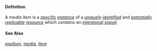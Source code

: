 #### Definition

A *media item* is a *[specific](https://github.com/gcassel/Modular-Organizing-Terminology/blob/master/terms/specific.md) [instance](https://github.com/gcassel/Modular-Organizing-Terminology/blob/master/terms/instance.md)* of a *[uniquely](https://github.com/gcassel/Modular-Organizing-Terminology/blob/master/terms/unique.md) [identified](https://github.com/gcassel/Modular-Organizing-Terminology/blob/master/terms/identify.md)* and *[potentially](https://github.com/gcassel/Modular-Organizing-Terminology/blob/master/terms/potential.md) [replicable](https://github.com/gcassel/Modular-Organizing-Terminology/blob/master/terms/replicate.md) [resource](https://github.com/gcassel/Modular-Organizing-Terminology/blob/master/terms/resource.md)* which *contains an [intentional](https://github.com/gcassel/Modular-Organizing-Terminology/blob/master/terms/intend.md) [signal](https://github.com/gcassel/Modular-Organizing-Terminology/blob/master/terms/signal.md)*.

#### See Also

*[medium](https://github.com/gcassel/Modular-Organizing-Terminology/blob/master/terms/medium.md)*, *[media](https://github.com/gcassel/Modular-Organizing-Terminology/blob/master/terms/media.md)*, *[item](https://github.com/gcassel/Modular-Organizing-Terminology/blob/master/terms/item.md)*
